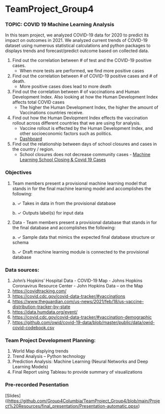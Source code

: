 # TeamProject_Group4


### TOPIC: COVID 19 Machine Learning Analysis
In this team project, we analyzed COVID-19 data for 2020 to predict its impact on outcomes in 2021. We analyzed current trends of COVID-19 dataset using numerous statistical calculations and python packages to displays trends and forecast/predict outcome based on collected data. 
1.  Find out the correlation between # of test and the COVID-19 positive cases. 
    - When more tests  are performed, we find more positive cases
2.  Find out the correlation between # of COVID-19 positive cases and # of death. 
    - More positive cases does lead to more death
3.  Find out the correlation between # of vaccinations and Human Development Index. Also looking at how the Human Development Index affects total COVID cases
    - The higher the Human Development Index, the higher the amount of Vaccinations countries receive.
4.  Find out how the Human Devlopment Index effects the vaccination rollout across different countries that we are using for analysis. 
    - Vaccine rollout is effected by the Human Development Index, and other socioeconomic factors such as politics. 
    - [Dashboard](https://public.tableau.com/profile/jodi.ann.osborne#!/vizhome/COVID_Group_improved/Story?publish=yes)
5.  Find out the relationship between days of school closures and cases in the country / region.
    - School closures does not decrease community cases - [Machine Learning School Closing & Covid 19 Cases](https://github.com/Group4Columbia/TeamProject_Group4/blob/main/School_Closure_Covid19_Human.ipynb)

### Objectives
1.	Team members present a provisional machine learning model that stands in for the final machine learning model and accomplishes the following: 

	a.	✓ Takes in data in from the provisional database 

	b.	✓ Outputs label(s) for input data

2.	Data - Team members present a provisional database that stands in for the final database and accomplishes the following: 

	a.	✓ Sample data that mimics the expected final database structure or schema 

	b.	✓ Draft machine learning module is connected to the provisional database


### Data sources: 
1.	John’s Hopkins’ Hospital Data - COVID-19 Map - Johns Hopkins Coronavirus Resource Center  - John Hopkins Data – on the Map
2.	https://covidtracking.com/
3.	https://covid.cdc.gov/covid-data-tracker/#vaccinations
4.	https://www.theguardian.com/us-news/2021/feb/18/us-vaccine-distribution-tracker-by-state
5.	https://data.humdata.org/event/
6.	https://covid.cdc.gov/covid-data-tracker/#vaccination-demographic
7.	https://github.com/owid/covid-19-data/blob/master/public/data/owid-covid-codebook.csv

### Team Project Development Planning: 
1.	World Map displying trends
2.	Trend Analysis – Python technology
3.	Prediction Analysis: Machine Learning (Neural Networks and Deep Learning Models) 
4.	Final Report using Tableau to provide summary of visualizations 

### Pre-recorded Pesentation
[Slides]((https://github.com/Group4Columbia/TeamProject_Group4/blob/main/Project%20Resources/final_presentation/Presentation-automatic.ppsx)


